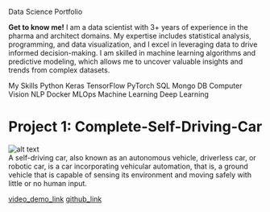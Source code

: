 Data Science Portfolio

**Get to know me!**
I am a data scientist with 3+ years of experience in the pharma and architect domains. My expertise includes statistical analysis, programming, and data visualization, and I excel in leveraging data to drive informed decision-making. I am skilled in machine learning algorithms and predictive modeling, which allows me to uncover valuable insights and trends from complex datasets.

My Skills
Python
Keras
TensorFlow
PyTorch
SQL
Mongo DB
Computer Vision
NLP
Docker
MLOps
Machine Learning
Deep Learning

# Project 1: Complete-Self-Driving-Car 
![alt text](https://cdn.dribbble.com/users/1815/screenshots/2589016/car_dr.gif) </br>
A self-driving car, also known as an autonomous vehicle, driverless car, or robotic car, is a car incorporating vehicular automation, that is, a ground vehicle that is capable of sensing its environment and moving safely with little or no human input. </br>

[video_demo_link](https://youtu.be/JwntV_vmUnY) 
[github_link](https://github.com/ravi0dubey/Complete-Self-Driving-Car-main.git)

